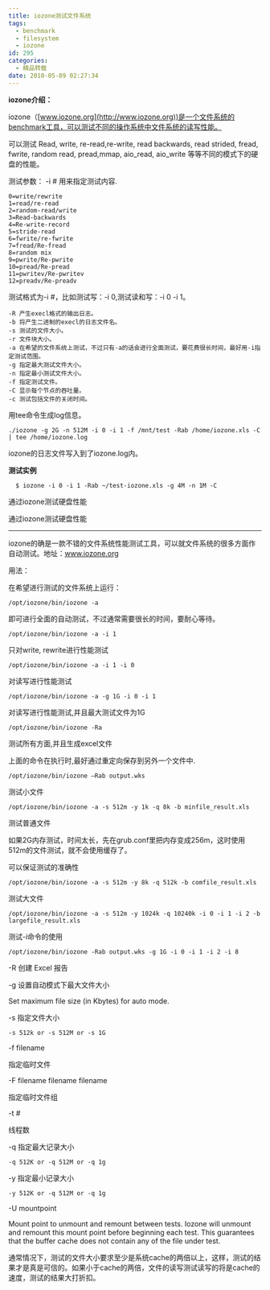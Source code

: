 ```yaml
---
title: iozone测试文件系统
tags:
  - benchmark
  - filesystem
  - iozone
id: 295
categories:
  - 精品转载
date: 2010-05-09 02:27:34
---
```


**iozone介绍：**

iozone（[www.iozone.org](http://www.iozone.org))是一个文件系统的benchmark工具，可以测试不同的操作系统中文件系统的读写性能。

可以测试 Read, write, re-read,re-write, read backwards, read strided, fread, fwrite, random read, pread,mmap, aio_read, aio_write 等等不同的模式下的硬盘的性能。


<!--more-->


测试参数： -i # 用来指定测试内容.

```
0=write/rewrite
1=read/re-read
2=random-read/write
3=Read-backwards
4=Re-write-record
5=stride-read
6=fwrite/re-fwrite
7=fread/Re-fread
8=random mix
9=pwrite/Re-pwrite
10=pread/Re-pread
11=pwritev/Re-pwritev
12=preadv/Re-preadv
```

测试格式为-i #，比如测试写：-i 0,测试读和写：-i 0 -i 1。

```
-R 产生execl格式的输出日志。
-b 将产生二进制的execl的日志文件名。
-s 测试的文件大小。
-r 文件块大小。
-a 在希望的文件系统上测试，不过只有-a的话会进行全面测试，要花费很长时间，最好用-i指定测试范围。
-g 指定最大测试文件大小。
-n 指定最小测试文件大小。
-f 指定测试文件。
-C 显示每个节点的吞吐量。
-c 测试包括文件的关闭时间。
```

用tee命令生成log信息。

```
./iozone -g 2G -n 512M -i 0 -i 1 -f /mnt/test -Rab /home/iozone.xls -C | tee /home/iozone.log
```

iozone的日志文件写入到了iozone.log内。

**测试实例**

```
  $ iozone -i 0 -i 1 -Rab ~/test-iozone.xls -g 4M -n 1M -C
```

通过iozone测试硬盘性能

通过iozone测试硬盘性能

---------------------------------------------------------------

iozone的确是一款不错的文件系统性能测试工具，可以就文件系统的很多方面作自动测试。地址：www.iozone.org

用法：

在希望进行测试的文件系统上运行：

```
/opt/iozone/bin/iozone -a
```

即可进行全面的自动测试，不过通常需要很长的时间，要耐心等待。

```
/opt/iozone/bin/iozone -a -i 1
```

只对write, rewrite进行性能测试

```
/opt/iozone/bin/iozone -a -i 1 -i 0
```

对读写进行性能测试

```
/opt/iozone/bin/iozone -a -g 1G -i 0 -i 1
```

对读写进行性能测试,并且最大测试文件为1G

```
/opt/iozone/bin/iozone -Ra
```

测试所有方面,并且生成excel文件

上面的命令在执行时,最好通过重定向保存到另外一个文件中.

```
/opt/iozone/bin/iozone –Rab output.wks
```

测试小文件

```
/opt/iozone/bin/iozone -a -s 512m -y 1k -q 8k -b minfile_result.xls
```

测试普通文件

如果2G内存测试，时间太长，先在grub.conf里把内存变成256m，这时使用512m的文件测试，就不会使用缓存了。

可以保证测试的准确性

```
/opt/iozone/bin/iozone -a -s 512m -y 8k -q 512k -b comfile_result.xls
```

测试大文件

```
/opt/iozone/bin/iozone -a -s 512m -y 1024k -q 10240k -i 0 -i 1 -i 2 -b largefile_result.xls
```

测试-i命令的使用

```
/opt/iozone/bin/iozone -Rab output.wks -g 1G -i 0 -i 1 -i 2 -i 8
```

-R 创建 Excel 报告

-g 设置自动模式下最大文件大小

Set maximum file size (in Kbytes) for auto mode.

-s 指定文件大小

```
-s 512k or -s 512M or -s 1G
```

-f filename

指定临时文件

-F filename filename filename

指定临时文件组

-t #

线程数

-q 指定最大记录大小

```
-q 512K or -q 512M or -q 1g
```

-y 指定最小记录大小

```
-y 512K or -q 512M or -q 1g
```

-U mountpoint

Mount point to unmount and remount between tests. Iozone will unmount and remount this mount point before beginning each test. This guarantees that the buffer cache does not contain any of the file under test.

通常情况下，测试的文件大小要求至少是系统cache的两倍以上，这样，测试的结果才是真是可信的。如果小于cache的两倍，文件的读写测试读写的将是cache的速度，测试的结果大打折扣。
